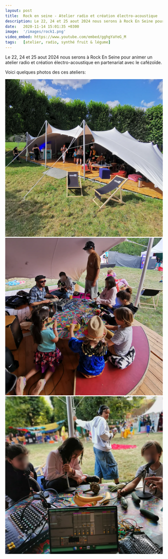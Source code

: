```yaml
---
layout: post
title:  Rock en seine - Atelier radio et création électro-acoustique
description: Le 22, 24 et 25 aout 2024 nous serons à Rock En Seine pour animer un atelier radio et création sonore en partenariat avec le cafézoïde.
date:   2020-11-14 15:01:35 +0300
image:  '/images/rock1.png'
video_embed: https://www.youtube.com/embed/gghgYaYeG_M
tags:   [atelier, radio, synthé fruit & légume]
---
```


Le 22, 24 et 25 aout 2024 nous serons à Rock En Seine pour animer un atelier radio et création électro-acoustique en partenariat avec le cafézoïde.

Voici quelques photos des ces ateliers:

<div class="gallery-box">
  <div class="gallery">
    <img src="/images/rock1.jpg" loading="lazy" alt="Project">
    <img src="/images/rock2.jpg" loading="lazy" alt="Project">
    <img src="/images/rock3.jpg" loading="lazy" alt="Project">
  </div>
</div>